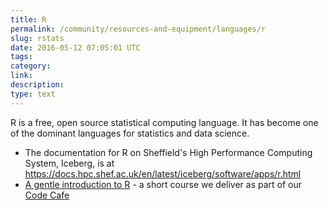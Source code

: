 ```yaml
---
title: R
permalink: /community/resources-and-equipment/languages/r 
slug: rstats 
date: 2016-05-12 07:05:01 UTC 
tags: 
category:
link: 
description: 
type: text
---
```


R is a free, open source statistical computing language. It has become
one of the dominant languages for statistics and data science.

-   The documentation for R on Sheffield's High Performance Computing
    System, Iceberg, is at
    <https://docs.hpc.shef.ac.uk/en/latest/iceberg/software/apps/r.html>
-   [A gentle introduction to R](https://github.com/RSE-Sheffield/Code_cafe/tree/master/First_steps_with_R) -
    a short course we deliver as part of our [Code Cafe](http://www.walkingrandomly.com/?p=5981)

